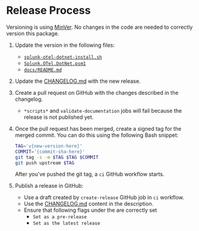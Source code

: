 # Release Process

Versioning is using [MinVer](https://github.com/adamralph/minver).
No changes in the code are needed to correctly version this package.

1. Update the version in the following files:
   - [`splunk-otel-dotnet-install.sh`](splunk-otel-dotnet-install.sh#L34)
   - [`Splunk.OTel.DotNet.psm1`](Splunk.OTel.DotNet.psm1#L246)
   - [`docs/README.md`](docs/README.md)

1. Update the [CHANGELOG.md](CHANGELOG.md) with the new release.

1. Create a pull request on GitHub with the changes described in the changelog.
   - `*scripts*` and `validate-documentation` jobs will fail
     because the release is not published yet.

1. Once the pull request has been merged, create a signed tag for the merged commit.
   You can do this using the following Bash snippet:

   ```bash
   TAG='v{new-version-here}'
   COMMIT='{commit-sha-here}'
   git tag -s -m $TAG $TAG $COMMIT
   git push upstream $TAG
   ```

   After you've pushed the git tag, a `ci` GitHub workflow starts.

1. Publish a release in GitHub:

   - Use a draft created by `create-release` GitHub job in `ci` workflow.
   - Use the [CHANGELOG.md](CHANGELOG.md) content in the description.
   - Ensure that following flags under the are correctly set
      - `Set as a pre-release`
      - `Set as the latest release`
